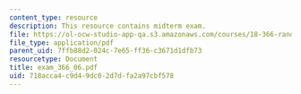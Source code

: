 ```yaml
---
content_type: resource
description: This resource contains midterm exam.
file: https://ol-ocw-studio-app-qa.s3.amazonaws.com/courses/18-366-random-walks-and-diffusion-fall-2006/718acca4c9d49dc02d7dfa2a97cbf578_exam_366_06.pdf
file_type: application/pdf
parent_uid: 7ffb88d2-024c-7e65-ff36-c3671d1dfb73
resourcetype: Document
title: exam_366_06.pdf
uid: 718acca4-c9d4-9dc0-2d7d-fa2a97cbf578
---
```

